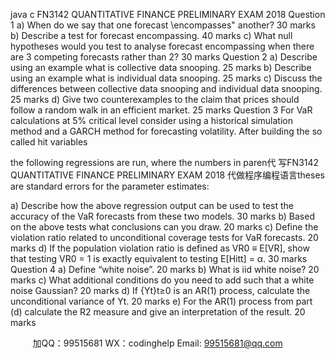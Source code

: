 java c
FN3142
QUANTITATIVE FINANCE
PRELIMINARY EXAM 2018
Question 1
a) When do we say that one forecast \encompasses" another? 30 marks
b) Describe a test for forecast encompassing. 40 marks
c) What null hypotheses would you test to analyse forecast encompassing when there are 3 competing forecasts rather than 2? 30 marks
Question 2
a) Describe using an example what is collective data snooping. 25 marks
b) Describe using an example what is individual data snooping. 25 marks
c) Discuss the differences between collective data snooping and individual data snooping. 25 marks
d) Give two counterexamples to the claim that prices should follow a random walk in an efficient market. 25 marks
Question 3
For VaR calculations at 5% critical level consider using a historical simulation method and a GARCH method for forecasting volatility. After building the so called hit variables

the following regressions are run, where the numbers in paren代 写FN3142 QUANTITATIVE FINANCE PRELIMINARY EXAM 2018
代做程序编程语言theses are standard errors for the parameter estimates:

a) Describe how the above regression output can be used to test the accuracy of the VaR forecasts from these two models. 30 marks
b) Based on the above tests what conclusions can you draw. 20 marks
c) Define the violation ratio related to unconditional coverage tests for VaR forecasts. 20 marks
d) If the population violation ratio is defined as VR0 ≡ E[VR], show that testing VR0 = 1 is exactly equivalent to testing E[Hitt] = α. 30 marks
Question 4
a) Define “white noise”. 20 marks
b) What is iid white noise? 20 marks
c) What additional conditions do you need to add such that a white noise Gaussian? 20 marks
d) If {Yt}t≥0 is an AR(1) process, calculate the unconditional variance of Yt. 20 marks
e) For the AR(1) process from part (d) calculate the R2 measure and give an interpretation of the result. 20 marks









         
加QQ：99515681  WX：codinghelp  Email: 99515681@qq.com
